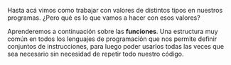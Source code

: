 Hasta acá vimos como trabajar con valores de distintos tipos en nuestros programas. ¿Pero qué es lo que vamos a hacer con esos valores?

Aprenderemos a continuación sobre las **funciones**. Una estructura muy común en todos los lenguajes de programación que nos permite definir conjuntos de instrucciones, para luego poder usarlos todas las veces que sea necesario sin necesidad de repetir todo nuestro código.